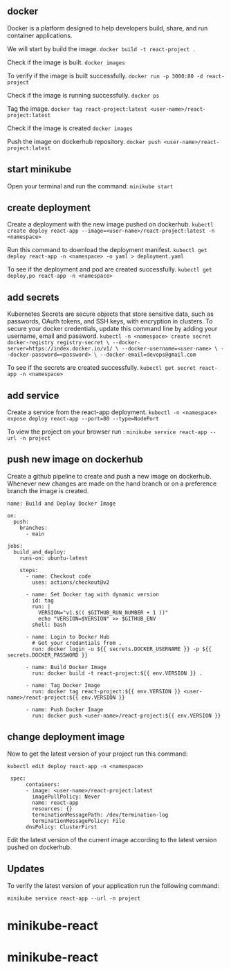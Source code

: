 ## docker

Docker is a platform designed to help developers build, share, and run container applications.

We will start by build the image.
 ```docker build -t react-project .```

Check if the image is built.
 ```docker images```

To verify if the image is built successfully.
```docker run -p 3000:80 -d react-project```

Check if the image is running successfully.
 ```docker ps```

Tag the image.
 ```docker tag react-project:latest <user-name>/react-project:latest```

Check if the image is created
 ```docker images```

Push the image on dockerhub repository.
 ```docker push <user-name>/react-project:latest```

## start minikube

Open your terminal and run the command:
```minikube start```

## create deployment

Create a deployment with the new image pushed on dockerhub.
```kubectl create deploy react-app --image=<user-name>/react-project:latest -n <namespace>```

Run this command to download the deployment manifest.
```kubectl get deploy react-app -n <namespace> -o yaml > deployment.yaml```

To see if the deployment and pod are created successfully.
```kubectl get deploy,po react-app -n <namespace>```


## add secrets

Kubernetes Secrets are secure objects that store sensitive data, such as passwords, OAuth tokens, and SSH keys, with encryption in clusters. To secure your docker credentials, update this command line by adding your username, email and password.
```kubectl -n <namespace> create secret docker-registry registry-secret \ --docker-server=https://index.docker.io/v1/ \ --docker-username=<user-name> \ --docker-password=<password> \ --docker-email=devops@gmail.com```

To see if the secrets are created successfully.
```kubectl get secret react-app -n <namespace>```

## add service

Create a service from the react-app deployment.
```kubectl -n <namespace> expose deploy react-app --port=80 --type=NodePort```

To view the project on your browser run :
```minikube service react-app --url -n project```

## push new image on dockerhub

Create a github pipeline to create and push a new image on dockerhub. 
Whenever new changes are made on the hand branch or on a preference branch the image is created. 

```
name: Build and Deploy Docker Image

on:
  push:
    branches:
      - main

jobs:
  build_and_deploy:
    runs-on: ubuntu-latest

    steps:
      - name: Checkout code
        uses: actions/checkout@v2
        
      - name: Set Docker tag with dynamic version
        id: tag
        run: |
          VERSION="v1.$(( $GITHUB_RUN_NUMBER + 1 ))" 
          echo "VERSION=$VERSION" >> $GITHUB_ENV
        shell: bash
        
      - name: Login to Docker Hub
        # Get your credantials from .
        run: docker login -u ${{ secrets.DOCKER_USERNAME }} -p ${{ secrets.DOCKER_PASSWORD }}

      - name: Build Docker Image
        run: docker build -t react-project:${{ env.VERSION }} .

      - name: Tag Docker Image
        run: docker tag react-project:${{ env.VERSION }} <user-name>/react-project:${{ env.VERSION }}
        
      - name: Push Docker Image
        run: docker push <user-name>/react-project:${{ env.VERSION }}

```

## change deployment image

Now to get the latest version of your project run this command:

```kubectl edit deploy react-app -n <namespace>```

```
 spec:
      containers:
      - image: <user-name>/react-project:latest
        imagePullPolicy: Never
        name: react-app
        resources: {}
        terminationMessagePath: /dev/termination-log
        terminationMessagePolicy: File
      dnsPolicy: ClusterFirst
```

Edit the latest version of the current image according to the latest version pushed on dockerhub.

## Updates

To verify the latest version of your application run the following command:

```minikube service react-app --url -n project```
# minikube-react
# minikube-react
